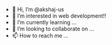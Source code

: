 - 👋 Hi, I’m @akshaj-us
- 👀 I’m interested in web development!!
- 🌱 I’m currently learning ...
- 💞️ I’m looking to collaborate on ...
- 📫 How to reach me ...

<!---
akshaj-us/akshaj-us is a ✨ special ✨ repository because its `README.md` (this file) appears on your GitHub profile.
You can click the Preview link to take a look at your changes.
--->
